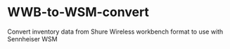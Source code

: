 # WWB-to-WSM-convert
Convert inventory data from Shure Wireless workbench format to use with Sennheiser WSM
